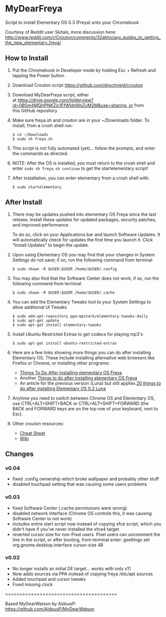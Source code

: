 # MyDearFreya
Script to install Elementary OS 0.3 (Freya) onto your Chromebook

Courtesy of Reddit user Skitals, more discussion here: http://www.reddit.com/r/Crouton/comments/32akho/any_guides_to_getting_the_new_elementary_freya/

## How to Install
1. Put the Chromebook in Developer mode by holding Esc + Refresh and tapping the Power button
2. Download Crouton script  https://github.com/dnschneid/crouton
3. Download MyDearFreya script, either at https://drive.google.com/folderview?id=0B5m4MQHPNKZjc1FfWldnWnZyM2M&usp=sharing, or from this GitHub repository
4. Make sure freya.sh and crouton are in your ~/Downloads folder. To install, from a crosh shell run:
    ```
    $ cd ~/Downloads
    $ sudo sh freya.sh
    ```

5. This script is not fully automated (yet)... follow the prompts, and enter the commands as directed.
6. NOTE: After the OS is installed, you must return to the crosh shell and enter ```sudo sh freya.sh continue``` to get the startelementary script!
7. After installation, you can enter elementary from a crosh shell with:
    ```
    $ sudo startelementary
    ```

## After Install
1. There may be updates pushed into elementary OS Freya since the last release. Install these updates for updated packages, security patches, and improved performance.

    To do so, click on your Applications bar and launch Software Updates. It will automatically check for updates the first time you launch it. Click “Install Updates” to begin the update.

2. Upon using Elementary OS you may find that your changes in System Settings do not save; if so, run the following command from terminal
    ```
    $ sudo chown -R $USER:$USER /home/$USER/.config
    ```

3. You may also find that the Software Center does not work; if so, run the following command from terminal
    ```
    $ sudo chown -R $USER:$USER /home/$USER/.cache
    ```

4. You can add the Elementary Tweaks tool to your System Settings to allow additional UI Tweaks
    ```
    $ sudo add-apt-repository ppa:mpstark/elementary-tweaks-daily
    $ sudo apt-get update
    $ sudo apt-get install elementary-tweaks
    ```

5. Install Ubuntu Restricted Extras to get codecs for playing mp3's
    ```
    $ sudo apt-get install ubuntu-restricted-extras
    ```

6. Here are a few links showing more things you can do after installing Elementary OS. These include installing alternative web browsers like Firefox or Chrome, or installing other programs:
    * [Things To Do After Installing elementary OS Freya]( http://itsfoss.com/things-todo-elementary-os-freya/)
    * Another [Things to do after installing elementary OS Freya](http://fuckyeah-elementaryos.tumblr.com/post/117983423013/things-to-do-after-installing-elementary-os-freya)
    * An article for the previous version (Luna) but still applies [20 things to do after installing Elementary OS 0.2 Luna](http://www.binarytides.com/better-elementary-os-luna/)

7. Anytime you need to switch between Chrome OS and Elementary OS, use CTRL+ALT+SHIFT+BACK or CTRL+ALT+SHIFT+FORWARD (the BACK and FORWARD keys are on the top row of your keyboard, next to Esc).

8. Other crouton resources:
    * [Cheat Sheet](https://github.com/dnschneid/crouton/wiki/Crouton-Command-Cheat-Sheet)
    * [Wiki](https://github.com/dnschneid/crouton/wiki)


## Changes
### v0.04
- fixed .config ownership which broke wallpaper and probably other stuff
- disabled touchpad setting that was causing some users problems

### v0.03
- fixed Software Center (.cache permissions were wrong)
- disabled network interface (Chrome OS controls this, it was causing Software Center to not work)
- includes entire start script now instead of copying xfce script, which you didn't have if you've never installed the xfce4 target
- reverted cursor size for non-Pixel users. Pixel users can uncomment the line in the script, or after booting, from terminal enter: gsettings set org.gnome.desktop.interface cursor-size 48

### v0.02
- No longer installs an initial DE target... works with only x11
- Now adds sources via PPA instead of copying freya /etc/apt sources
- Added touchpad and cursor tweaks
- Fixed missing clock


=======================================

Based MyDearWatson by AldousP:
https://github.com/AldousP/MyDearWatson
